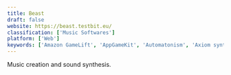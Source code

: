 ```yaml
---
title: Beast
draft: false 
website: https://beast.testbit.eu/
classification: ['Music Softwares']
platform: ['Web']
keywords: ['Amazon GameLift', 'AppGameKit', 'Automatonism', 'Axiom synthesizer', 'BINK', 'Bidule', 'Element', 'FMOD', 'GameAnalytics', 'NimSynth', 'OpenAL', 'Orca', 'PathEngine', 'Pure Data', 'Reaktor', 'VCV Rack', 'Wwise']
---
```

Music creation and sound synthesis.